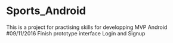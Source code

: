 # Sports_Android
This is a project for practising skills for developping MVP Android
#09/11/2016
Finish prototype interface Login and Signup
